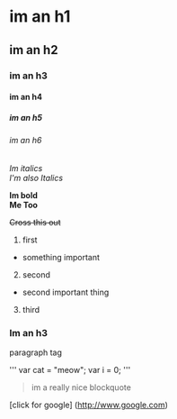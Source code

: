 # im an h1
## im an h2
### im an h3
#### im an h4
##### im an h5
###### im an h6

*Im italics*  
_I'm also Italics_  

**Im bold**  
__Me Too__ 


~~Cross this out~~


1. first
  * something important
2. second
  - second important thing
3. third



<h3> Im an h3</h3>
<p> paragraph tag </p>

'''
var cat = "meow";
var i = 0;
'''

> im a really nice
> blockquote


[click for google] (http://www.google.com)